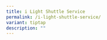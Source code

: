 ```yaml
---
title: i Light Shuttle Service
permalink: /i-light-shuttle-service/
variant: tiptap
description: ""
---
```

<p></p>